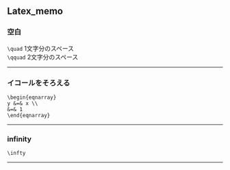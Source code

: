 ## Latex_memo

### 空白

`\quad`   1文字分のスペース  
`\qquad`  2文字分のスペース

---
### イコールをそろえる

    \begin{eqnarray}
    y &=& x \\
    &=& 1  
    \end{eqnarray}

---
### infinity

    \infty

---





